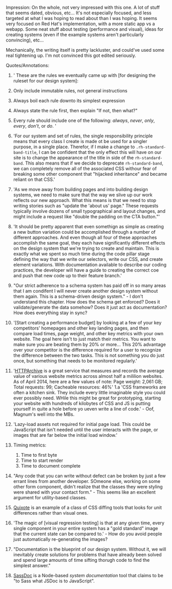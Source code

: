 Impression:
On the whole, not very impressed with this one. A lot of stuff that seems dated, obvious, etc... It's not especially focused, and less targeted at what I was hoping to read about than I was hoping. It seems very focused on Red Hat's implementation, with a more static app vs a webapp. Some neat stuff about testing (performance and visual), ideas for creating systems (even if the example systems aren't particularly convincing), etc...

Mechanically, the writing itself is pretty lackluster, and could've used some real tightening up. I'm not convinced this got edited seriously.

Quotes/Annotations:
1. '
These are the rules we eventually came up with [for designing the ruleset for our design system]:
1. Only include immutable rules, not general instructions
1. Always boil each rule downto its simplest expression
1. Always state the rule first, then explain "If not, then what?"
1. Every rule should include one of the following: *always*, *never*, *only*, *every*, *don't*, or *do*.
'

1. 'For our system and set of rules, the single responsibility principle means that every class I create is made ot be used for a singler purpose, in a single place. Therefor, if I make a change to `.rh-standard-band-title`, I can be confident that the only effect this will have on our site is to change the appearance of the title in side of the `rh-standard-band`. This also means that if we decide to deprecate `rh-standard-band`, we can completely remove all of the associated CSS withour fear of breaking some other component that "hijacked inheritance" and became reliant on that CSS.'
1. 'As we move away from building pages and into building design systems, we need to make sure that the way we slive up our work reflects our new approach. What this means is that we need to stop writing stories such as "update the 'about us' page." These requests typically involve dozens of small typographical and layout changes, and might include a request like "double the padding on the CTA button."'
1. 'It should be pretty apparent that even somethign as simple as creating a new button variation could be accomplished through a number of different approaches. And even though all four of these approaches accomplish the same goal, they each have significantly different effects on the design system that we're trying to create and maintain. This is exactly what we spent so much time during the code pillar stage defining the way that we write our selectors, write our CSS, and create element variations. With documentation available to describe our coding practices, the developer will have a guide to creating the correct coe and push that new code up to their feature branch.'
1. "Our strict adherence to a schema system has paid off in so many areas that I am condifent I will never create another design system without them again. This is a schema-driven design system." - I don't understand this chapter. How does the schema get enforced? Does it validate/generate the data somehow? Does it just act as documentation? How does everything stay in sync?
1. '[Start creating a performance budget] by looking at a few of your key competitors' homepages and other key landing pages, and then compare load times, page weight, and other key metrics with your own website. The goal here isn't to just match their metrics. You want to make sure you are beating them by 20% or more... This 20% advantage over your competitor is the difference required for a user to recognize the difference between the two tasks. This is not something you do just once, but something that needs to be monitored regularly.'
1. '[HTTPArchive](http://httparchive.org/) is a great service that measures and records the average value of various website metrics across almost half a mililion websites. As of April 2014, here are a few values of note: Page weight: 2,061 GB; Total requests: 99; Cacheable resources: 46%'
1.a 'CSS frameworks are often a kitchen sink. They include every little imaginable style you could ever possibly need. WHile this might be great for prototyping, starting your website with hundreds of kilobytes of CSS and JS is putting yourself in quite a hole before yo ueven write a line of code.' - Oof, Magnum's well into the MBs.
1. 'Lazy-load assets not required for initial page load. This could be JavaScript that isn't needed until the user interacts with the page, or images that are far below the initial load window.'
1. Timing metrics:
    1. Time to first byte
    1. Time to start render
    1. Time to document complete
1. "Any code that you can write without defect can be broken by just a few errant lines from another developer. SOmeone else, working on some other form component, didn't realize that the classes they were styling were shared with your contact form." - This seems like an excellent argument for utility-based classes.
1. [Quixote](https://github.com/jamesshore/quixote) is an example of a class of CSS diffing tools that looks for unit differences rather than visual ones.
1. 'The magic of [visual regression testing] is that at any given time, every single component in your entire system has a "gold standard" image that the current state can be compared to.' - How do you avoid people just automatically re-generating the images?
1. "Documentation is the blueprint of our design system. Without it, we will inevitably create solutions for problems that have already been solved and spend large amounts of time sifting thorugh code to find the simplest answer."
1. [SassDoc](http://sassdoc.com/) is a Node-based *system documentation* tool that claims to be "to Sass what JSDoc is to JavaScript".

